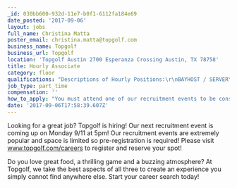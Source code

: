 ```yaml
---
_id: 030bb600-932d-11e7-b0f1-6112fa184e69
date_posted: '2017-09-06'
layout: jobs
full_name: Christina Matta
poster_email: christina.matta@topgolf.com
business_name: Topgolf
business_url: Topgolf
location: 'Topgolf Austin 2700 Esperanza Crossing Austin, TX 78758'
title: Hourly Associate
category: floor
qualifications: "Descriptions of Hourly Positions:\r\nBAYHOST / SERVER\r\nAt Topgolf, we call our servers Bay Hosts because they host our Guests in the hitting bays\r\nProvide best-in-class service with hospitality for our Guests\r\nHave knowledge of the menu and the ability to serve with outstanding attention to detail\r\nMake our Guests feel welcome, engage with them, introduce them to new and exciting food and beverage options\r\nMake their visits to Topgolf memorable\r\n1+ years of serving experience strongly preferred, not required\r\nBUSSER\r\nSupport our best-in-class service with hospitality for our Guests\r\nKeep bays and service areas cleared off and clean by demonstrating outstanding attention to detail\r\nMake our Guests feel welcome, engage with them, work with team mates to ensure Guests are cared for\r\nHelp make our Guest’s visits to Topgolf memorable\r\nDRINK RUNNER\r\nSupport our best-in-class service with hospitality for our Guests\r\nDeliver cold, freshly poured drinks to Guests by demonstrating outstanding energy and urgency\r\nMake our Guests feel welcome, engage with them, work with team mates to ensure Guests are cared for\r\nHelp make our Guest’s visits to Topgolf memorable\r\n \r\nFOOD RUNNER\r\nSupport our best-in-class service with hospitality for our Guests\r\nDeliver hot, freshly prepared food to Guests by demonstrating outstanding energy and urgency\r\nMake our Guests feel welcome, engage with them, work with team mates to ensure Guests are cared for\r\nHelp make our Guest’s visits to Topgolf memorable\r\nGUEST/GOLF SERVICES ASSOCIATE\r\nProvide best-in-class service with hospitality for our Guests\r\nAssist them in enjoying the fun and excitement of the game of Topgolf\r\nUse the game and bay assignment systems so Guests are quickly able to begin their games\r\nMake our Guests feel welcome, engage with them, work with team mates to ensure Guests are cared for\r\nHelp make our Guest’s visits to Topgolf memorable \r\nBAR BACK\r\nSupport our best-in-class service with hospitality for our Guests\r\nKeep the bar and storage areas clean and stocked by demonstrating outstanding energy, urgency and attention to detail\r\nMake our Guests feel welcome, engage with them, work with team mates to ensure Guests are cared for\r\nHelp make our Guest’s visits to Topgolf memorable\r\nBARTENDER\r\nProvide best-in-class service with hospitality for our Guests\r\nHave knowledge of spirits/beer/wine, the ability to maintain an appealing and Guest-ready bar area and have outstanding service ability\r\nBe the Host of the party!\r\nMake our Guests feel welcome, engage with them, introduce them to new and exciting food and beverage options\r\nMake their visits to Topgolf memorable\r\n1+ years of bartending experience strongly preferred, not required"
job_type: part_time
compensation: ''
how_to_apply: "You must attend one of our recruitment events to be considered. Our recruitment events are extremely popular and space is limited so pre-registration is required! Please visit www.topgolf.com/careers to register and reserve your spot!\r\n\r\n\r\nDo you love great food, a thrilling game and a buzzing atmosphere? At Topgolf, we take the best aspects of all three to create an experience you simply cannot find anywhere else. Start your career search today!"
date: '2017-09-06T17:58:39.607Z'
---
```

Looking for a great job? Topgolf is hiring! Our next recruitment event is coming up on Monday 9/11 at 5pm! Our recruitment events are extremely popular and space is limited so pre-registration is required! Please visit www.topgolf.com/careers to register and reserve your spot!


Do you love great food, a thrilling game and a buzzing atmosphere? At Topgolf, we take the best aspects of all three to create an experience you simply cannot find anywhere else. Start your career search today!
